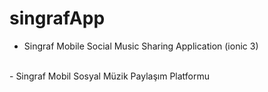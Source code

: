 # singrafApp
- Singraf Mobile Social Music Sharing Application (ionic 3)
<br>
-  Singraf Mobil Sosyal Müzik Paylaşım Platformu

